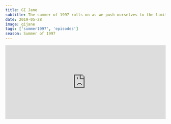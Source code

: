 ```yaml
---
title: GI Jane
subtitle: The summer of 1997 rolls on as we push ourselves to the limit with G.I. Jane. We talk about Demi Moore’s omnipresence in the 90s, Monkey Shines, and mom movies. Plus, the return of dark web content!
date: 2019-05-28
image: gijane
tags: ['summer1997', 'episodes']
season: Summer of 1997
---
```

<iframe title="Spotify: GI Jane" src="https://open.spotify.com/embed-podcast/episode/5AvLwUnxy7mDjpYXyqIQmI" width="100%" height="232" frameborder="0" allowtransparency="true" allow="encrypted-media"></iframe>